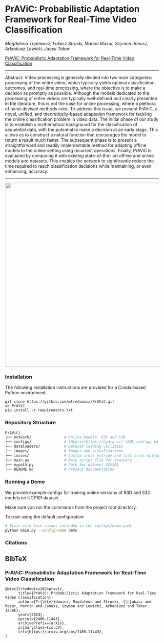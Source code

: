 # PrAViC: Probabilistic Adaptation Framework for Real-Time Video Classification
*Magdalena Trędowicz, Łukasz Struski, Marcin Mazur, Szymon Janusz, Arkadiusz Lewicki, Jacek Tabor*

[PrAViC: Probabilistic Adaptation Framework for Real-Time Video Classification](https://arxiv.org/abs/2406.11443)


---
Abstract: Video processing is generally divided into two main categories: processing of the entire video, which typically yields optimal classification outcomes, and real-time processing, where the objective is to make a decision as promptly as possible. Although the models dedicated to the processing of entire videos are typically well-defined and clearly presented in the literature, this is not the case for online processing, where a plethora of hand-devised methods exist. To address this issue, we present PrAViC, a novel, unified, and theoretically-based adaptation framework for tackling the online classification problem in video data. The initial phase of our study is to establish a mathematical background for the classification of sequential data, with the potential to make a decision at an early stage. This allows us to construct a natural function that encourages the model to return a result much faster. The subsequent phase is to present a straightforward and readily implementable method for adapting offline models to the online setting using recurrent operations. Finally, PrAViC is evaluated by comparing it with existing state-of-the- art offline and online models and datasets. This enables the network to significantly reduce the time required to reach classification decisions
while maintaining, or even enhancing, accuracy.

---
<img src="images/Teaser_PrAViC.pdf" width="600">


### Installation
The following installation instructions are provided for a Conda-based Python environment.

```shell
git clone https://github.com/mtredowicz/PrAViC.git
cd PrAViC
pip install -r requirements.txt
```
### Repository Structure

```bash
PrAViC/
├── network/               # Online models: R3D and S3D
├── configs/               # [Hydra](https://hydra.cc) YAML configs to define all training and evaluation settings
├── dataloaders/           # Dataset loading utilities
├── images/                # Images and visualizations
├── losses/                # Custom cross entropy and fast cross entropy implementation
├── main.py                # Main script file for training
├── mypath.py              # Path for dataset UCF101
└── README.md              # Project documentation
```
### Running a Demo

We provide example configs for training online versions of R3D and S3D models on UCF101 dataset.

Make sure you run the commands from the project root directory.

To train using the default configuration:
```bash
# Train with base values included in the configs/demo.yaml
python main.py --config-name demo
```
### Citations

<section class="section" id="BibTeX">
  <div class="container is-max-desktop content">
    <h2 class="title">BibTeX</h2>
<h3 class="title">PrAViC: Probabilistic Adaptation Framework for Real-Time Video Classification</h3>
    <pre><code>@misc{trkedowicz2024pravic,
      title={PrAViC: Probabilistic Adaptation Framework for Real-Time Video Classification},
      author={Tr{\k{e}}dowicz, Magdalena and Struski, {\L}ukasz and Mazur, Marcin and Janusz, Szymon and Lewicki, Arkadiusz and Tabor, Jacek},
      year={2024},
      eprint={2406.11443},
      archivePrefix={arXiv},
      primaryClass={cs.CV},
      url={https://arxiv.org/abs/2406.11443},
}

</code></pre>
</section>
